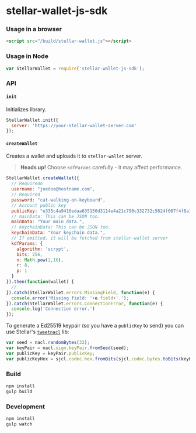 stellar-wallet-js-sdk
=====================

### Usage in a browser
```html
<script src="/build/stellar-wallet.js"></script>
```

### Usage in Node
```js
var StellarWallet = require('stellar-wallet-js-sdk');
```

### API

#### `init`

Initializes library.

```js
StellarWallet.init({
  server: 'https://your-stellar-wallet-server.com'
});
```

#### `createWallet`

Creates a wallet and uploads it to `stellar-wallet` server.

> **Heads up!** Choose `kdfParams` carefully - it may affect performance.

```js
StellarWallet.createWallet({
  // Requiredn
  username: "joedoe@hostname.com",
  // Required
  password: "cat-walking-on-keyboard",
  // Account public key
  publicKey: "e335c4a9416edaa635156d3114e4a21c790c332732c5624f067f4f8a1ff19a31",
  // mainData: This can be JSON too.
  mainData: "Your main data.",
  // keychainData: This can be JSON too.
  keychainData: "Your keychain data.",
  // If omitted, it will be fetched from stellar-wallet server
  kdfParams: { 
    algorithm: 'scrypt',
    bits: 256,
    n: Math.pow(2,16),
    r: 8,
    p: 1
  }
}).then(function(wallet) {
  //
}).catch(StellarWallet.errors.MissingField, function(e) {
  console.error('Missing field: '+e.field+'.');
}).catch(StellarWallet.errors.ConnectionError, function(e) {
  console.log('Connection error.')
});
```

To generate a Ed25519 keypair (so you have a `publicKey` to send) you can use Stellar's [`tweetnacl`](git+https://github.com/stellar/tweetnacl-js.git) lib:
```js
var seed = nacl.randomBytes(32);
var keyPair = nacl.sign.keyPair.fromSeed(seed);
var publicKey = keyPair.publicKey;
var publicKeyHex = sjcl.codec.hex.fromBits(sjcl.codec.bytes.toBits(keyPair.publicKey));
```

### Build
```sh
npm install
gulp build
```

### Development
```sh
npm install
gulp watch
```